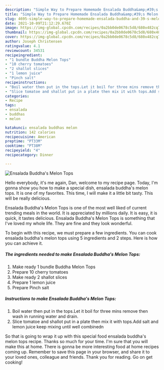 ```yaml
---
description: "Simple Way to Prepare Homemade Ensalada Buddha&amp;#39;s Melon Tops"
title: "Simple Way to Prepare Homemade Ensalada Buddha&amp;#39;s Melon Tops"
slug: 4695-simple-way-to-prepare-homemade-ensalada-buddha-and-39-s-melon-tops
date: 2021-10-09T21:12:29.670Z
image: https://img-global.cpcdn.com/recipes/0a2bb0de0678c5d8/680x482cq70/ensalada-buddhas-melon-tops-recipe-main-photo.jpg
thumbnail: https://img-global.cpcdn.com/recipes/0a2bb0de0678c5d8/680x482cq70/ensalada-buddhas-melon-tops-recipe-main-photo.jpg
cover: https://img-global.cpcdn.com/recipes/0a2bb0de0678c5d8/680x482cq70/ensalada-buddhas-melon-tops-recipe-main-photo.jpg
author: Joseph Christensen
ratingvalue: 4.1
reviewcount: 34531
recipeingredient:
- "1 bundle Buddha Melon Tops"
- "10 cherry tomatoes"
- "2 shallot slices"
- "1 lemon juice"
- "Pinch salt"
recipeinstructions:
- "Boil water then put in the tops.Let it boil for three mins remove then wash in running water and drain."
- "Slice tomatoe and shallot put in a plate then mix it with tops.Add salt and lemon juice keep mixing until well combinedn"
categories:
- Recipe
tags:
- ensalada
- buddhas
- melon

katakunci: ensalada buddhas melon 
nutrition: 142 calories
recipecuisine: American
preptime: "PT33M"
cooktime: "PT38M"
recipeyield: "4"
recipecategory: Dinner

---
```



![Ensalada Buddha&#39;s Melon Tops](https://img-global.cpcdn.com/recipes/0a2bb0de0678c5d8/680x482cq70/ensalada-buddhas-melon-tops-recipe-main-photo.jpg)

Hello everybody, it's me again, Dan, welcome to my recipe page. Today, I'm gonna show you how to make a special dish, ensalada buddha&#39;s melon tops. It is one of my favorites. This time, I will make it a little bit tasty. This will be really delicious.



Ensalada Buddha&#39;s Melon Tops is one of the most well liked of current trending meals in the world. It is appreciated by millions daily. It is easy, it is quick, it tastes delicious. Ensalada Buddha&#39;s Melon Tops is something that I've loved my whole life. They are fine and they look wonderful.


To begin with this recipe, we must prepare a few ingredients. You can cook ensalada buddha&#39;s melon tops using 5 ingredients and 2 steps. Here is how you can achieve it.

<!--inarticleads1-->

##### The ingredients needed to make Ensalada Buddha&#39;s Melon Tops:

1. Make ready 1 bundle Buddha Melon Tops
1. Prepare 10 cherry tomatoes
1. Make ready 2 shallot slices
1. Prepare 1 lemon juice
1. Prepare Pinch salt




<!--inarticleads2-->

##### Instructions to make Ensalada Buddha&#39;s Melon Tops:

1. Boil water then put in the tops.Let it boil for three mins remove then wash in running water and drain.
1. Slice tomatoe and shallot put in a plate then mix it with tops.Add salt and lemon juice keep mixing until well combinedn




So that is going to wrap it up with this special food ensalada buddha&#39;s melon tops recipe. Thanks so much for your time. I'm sure that you will make this at home. There is gonna be more interesting food at home recipes coming up. Remember to save this page in your browser, and share it to your loved ones, colleague and friends. Thank you for reading. Go on get cooking!
